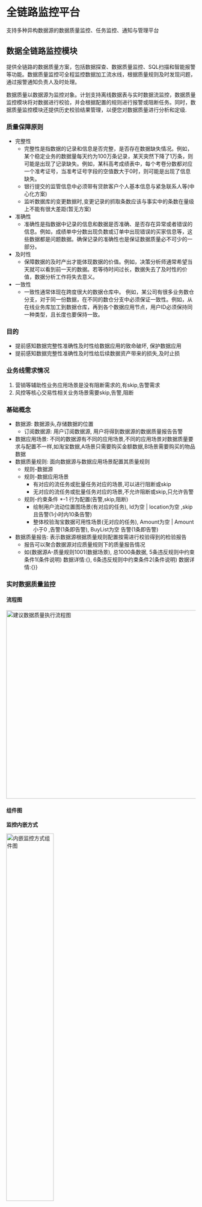 # 全链路监控平台

支持多种异构数据源的数据质量监控、任务监控、通知与管理平台

## 数据全链路监控模块

提供全链路的数据质量方案，包括数据探查、数据质量监控、SQL扫描和智能报警等功能。数据质量监控可全程监控数据加工流水线，根据质量规则及时发现问题，通过报警通知负责人及时处理。

数据质量以数据源为监控对象。计划支持离线数据表与实时数据流监控，数据质量监控模块将对数据进行校验，并会根据配置的规则进行报警或阻断任务。同时，数据质量监控模块还提供历史校验结果管理，以便您对数据质量进行分析和定级.

### 质量保障原则

* 完整性
  * 完整性是指数据的记录和信息是否完整，是否存在数据缺失情况。例如，某个稳定业务的数据量每天约为100万条记录，某天突然下降了1万条，则可能是出现了记录缺失。例如，某科高考成绩表中，每个考卷分数都对应一个准考证号，当准考证号字段的空值数大于0时，则可能是出现了信息缺失。
  * 银行提交的监管信息中必须带有贷款客户个人基本信息与紧急联系人等(中心化方案)
  * 监听数据库的变更数据时,变更记录的抓取条数应该与事实中的条数在量级上不能有很大差距(暂无方案)
* 准确性
  * 准确性是指数据中记录的信息和数据是否准确、是否存在异常或者错误的信息。例如，成绩单中分数出现负数或订单中出现错误的买家信息等，这些数据都是问题数据。确保记录的准确性也是保证数据质量必不可少的一部分。
* 及时性
  * 保障数据的及时产出才能体现数据的价值。例如，决策分析师通常希望当天就可以看到前一天的数据。若等待时间过长，数据失去了及时性的价值，数据分析工作将失去意义。
* 一致性
  * 一致性通常体现在跨度很大的数据仓库中。 例如，某公司有很多业务数仓分支，对于同一份数据，在不同的数仓分支中必须保证一致性。例如，从在线业务库加工到数据仓库，再到各个数据应用节点，用户ID必须保持同一种类型，且长度也要保持一致。

### 目的

* 提前感知数据完整性准确性及时性给数据应用的致命破坏, 保护数据应用
* 提前感知数据完整性准确性及时性给后续数据资产带来的损失,及时止损

### 业务线需求情况

1. 营销等辅助性业务应用场景是没有阻断需求的,有skip,告警需求
2. 风控等核心交易性相关业务场景需要skip,告警,阻断

### 基础概念

* 数据源: 数据源头,存储数据的位置
  * 订阅数据源: 用户订阅数据源, 用户将得到数据源的数据质量报告告警
* 数据应用场景: 不同的数据源有不同的应用场景,不同的应用场景对数据质量要求与配置不一样,如淘宝数据,A场景只需要购买金额数据,B场景需要购买的物品数据
* 数据质量规则: 面向数据源与数据应用场景配置其质量规则
  * 规则-数据源
  * 规则-数据应用场景
    * 有对应的流任务或批量任务对应的场景,可以进行阻断或skip
    * 无对应的流任务或批量任务对应的场景,不允许阻断或skip,只允许告警
  * 规则-约束条件 *-1 行为配置(告警,skip,阻断)
    * 绘制用户流动位置图场景(有对应的任务), Id为空 | location为空 ,skip且告警(1小时内10条告警)
    * 整体校验淘宝数据可用性场景(无对应的任务), Amount为空 | Amount小于0 ,告警(1条即告警), BuyList为空 告警(1条即告警)
* 数据质量报告: 表示数据源根据质量规则配置按需进行校验得到的检验报告
  * 报告可以聚合数据源对应质量规则下的质量报告情况
  * 如{数据源A-质量规则1001(数据场景), 总1000条数据, 5条违反规则中约束条件1(条件说明) 数据详情:{}, 6条违反规则中约束条件2(条件说明) 数据详情:{}}

### 实时数据质量监控

#### 流程图

<img src="https://i.loli.net/2019/08/26/7n5Q1NJsL98USou.png" width = "700" height = "500" alt="建议数据质量执行流程图" align=center />

#### 组件图

**监控内嵌方式**

<img src="https://i.loli.net/2019/08/26/dY3ZL9htJFGUPxW.png" width = "50%" height = "50%" alt="内嵌监控方式组件图" align=center />

**监控隔离方式**

<img src="https://i.loli.net/2019/08/26/UZDrCKl1zwsR43b.png" width = "50%" height = "50%" alt="隔离监控方式组件图" align=center />

* 内嵌监控方式优势
  * 监控任务与实时执行任务消费的数据一致, 可以实时阻断与进行skip
* 内嵌监控方式劣势
  * 数据质量规则修改是需要重启核心任务的,不过频率应该较低(可以在用户修改质量时提示用户即可)
* 隔离监控优势
  * 监控任务与实际任务隔离,各不干扰
* 隔离监控劣势
  * 监控任务与实时执行任务消费的数据不一致,无法skip数据,阻断对应任务无法保证与实时任务数据一致

综合而言, 有对应的数据应用场景适合用内嵌监控方式, 面向数据源但是没有数据开发任务的应用场景适合用隔离监控

### 总结

* 数据源 + 数据场景 为一项数据质量定义, 数据质量面向数据场景; 同份数据源的不同应用场景配置不同质量
* 数据场景可以有对应的计算任务,实时或离线,也可以无对应的计算任务,单独负责. 无计算任务 如[用户淘宝数据完整性准确性]
* 支持多数据源的数据应用场景(暂无); 每个数据源都配置这个应用场景A的质量

## 任务全链路监控模块
